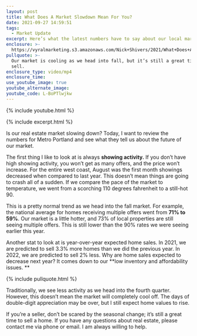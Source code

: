 ```yaml
---
layout: post
title: What Does A Market Slowdown Mean For You?
date: 2021-09-27 14:59:51
tags:
  - Market Update
excerpt: Here’s what the latest numbers have to say about our local market.
enclosure: >-
  https://vyralmarketing.s3.amazonaws.com/Nick+Shivers/2021/What+Does+A+Market+Slowdown+Mean+For+You_.mp4
pullquote: >-
  Our market is cooling as we head into fall, but it’s still a great time to
  sell. 
enclosure_type: video/mp4
enclosure_time:
use_youtube_image: true
youtube_alternate_image:
youtube_code: L-BoPTlwjkw
---
```

{% include youtube.html %}

{% include excerpt.html %}

Is our real estate market slowing down? Today, I want to review the numbers for Metro Portland and see what they tell us about the future of our market.&nbsp;

The first thing I like to look at is always **showing activity.** If you don’t have high showing activity, you won’t get as many offers, and the price won’t increase. For the entire west coast, August was the first month showings decreased when compared to last year. This doesn’t mean things are going to crash all of a sudden. If we compare the pace of the market to temperature, we went from a scorching 110 degrees fahrenheit to a still-hot 90.&nbsp;

This is a pretty normal trend as we head into the fall market. For example, the national average for homes receiving multiple offers went from **71% to 59%**. Our market is a little hotter, and 73% of local properties are still seeing multiple offers. This is still lower than the 90% rates we were seeing earlier this year.&nbsp;

Another stat to look at is year-over-year expected home sales. In 2021, we are predicted to sell 3.3% more homes than we did the previous year. In 2022, we are predicted to sell 2% less. Why are home sales expected to decrease next year? It comes down to our **low inventory and affordability issues. **

{% include pullquote.html %}

Traditionally, we see less activity as we head into the fourth quarter. However, this doesn’t mean the market will completely cool off. The days of double-digit appreciation may be over, but I still expect home values to rise.&nbsp;

If you’re a seller, don’t be scared by the seasonal change; it’s still a great time to sell a home. If you have any questions about real estate, please contact me via phone or email. I am always willing to help.
